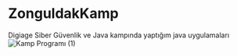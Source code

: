 # ZonguldakKamp
Digiage Siber Güvenlik ve Java kampında yaptığım java uygulamaları
![Kamp Programı (1)](https://github.com/BurakOrtakuz/ZonguldakKamp/assets/83423289/d1115974-10f9-4cc7-ac91-edc24d3100b1)

